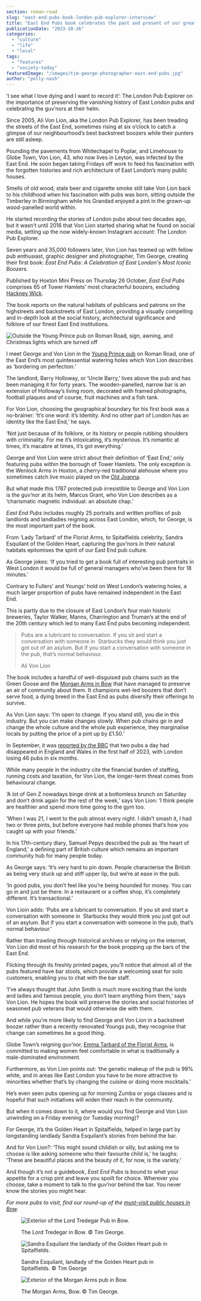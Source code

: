 ```yaml
---
section: roman-road
slug: "east-end-pubs-book-london-pub-explorer-interview"
title: "East End Pubs book celebrates the past and present of our greatest boozers"
publicationDate: "2023-10-26"
categories: 
  - "culture"
  - "life"
  - "local"
tags: 
  - "features"
  - "society-today"
featuredImage: "/images/tim-george-photographer-east-end-pubs.jpg"
author: "polly-nash"
---
```


‘I see what I love dying and I want to record it’: The London Pub Explorer on the importance of preserving the vanishing history of East London pubs and celebrating the guv’nors at their helm. 

Since 2005, Ali Von Lion, aka the London Pub Explorer, has been treading the streets of the East End, sometimes rising at six o’clock to catch a glimpse of our neighbourhood’s best backstreet boozers while their punters are still asleep. 

Pounding the pavements from Whitechapel to Poplar, and Limehouse to Globe Town, Von Lion, 43, who now lives in Leyton, was infected by the East End. He soon began taking Fridays off work to feed his fascination with the forgotten histories and rich architecture of East London’s many public houses.   

Smells of old wood, stale beer and cigarette smoke still take Von Lion back to his childhood when his fascination with pubs was born, sitting outside the Timberley in Birmingham while his Grandad enjoyed a pint in the grown-up wood-panelled world within. 

He started recording the stories of London pubs about two decades ago, but it wasn’t until 2016 that Von Lion started sharing what he found on social media, setting up the now widely-known Instagram account: The London Pub Explorer. 

Seven years and 35,000 followers later, Von Lion has teamed up with fellow pub enthusiast, graphic designer and photographer, Tim George, creating their first book: _East End Pubs: A Celebration of East London's Most Iconic Boozers._

Published by Hoxton Mini Press on Thursday 26 October, _East End Pubs_ comprises 65 of Tower Hamlets’ most characterful boozers, excluding [Hackney Wick](https://romanroadlondon.com/hackney-wick-bars-restaurants-raves/). 

The book reports on the natural habitats of publicans and patrons on the highstreets and backstreets of East London, providing a visually compelling and in-depth look at the social history, architectural significance and folklore of our finest East End institutions. 

![Outside the Young Prince pub on Roman Road, sign, awning, and Christmas lights which are turned off](/images/Young-Prince-pub-1024x683.jpg)

I meet George and Von Lion in the [Young Prince pub](https://romanroadlondon.com/miles-kane-releases-troubled-son-music-video-young-prince-pub/) on Roman Road, one of the East End’s most quintessential watering holes which Von Lion describes as ‘bordering on perfection.’ 

The landlord, Barry Holloway, or ‘Uncle Barry,’ lives above the pub and has been managing it for forty years. The wooden-panelled, narrow bar is an extension of Holloway’s living room, decorated with framed photographs, football plaques and of course, fruit machines and a fish tank. 

For Von Lion, choosing the geographical boundary for his first book was a no-brainer: ‘It’s one word: it’s Identity. And no other part of London has an identity like the East End,’ he says. 

‘Not just because of its folklore, or its history or people rubbing shoulders with criminality. For me it’s intoxicating, it’s mysterious. It’s romantic at times, it’s macabre at times, it’s got everything.’

George and Von Lion were strict about their definition of ‘East End,’ only featuring pubs within the borough of Tower Hamlets. The only exception is the Wenlock Arms in Hoxton, a cherry-red traditional alehouse where you sometimes catch live music played on the [Old Joanna](https://romanroadlondon.com/cockney-rhyming-slang-history/).

But what made this 1787 protected pub irresistible to George and Von Lion is the guv’nor at its helm, Marcus Grant, who Von Lion describes as a ‘charismatic magnetic individual: an absolute chap.’

_East End Pubs_ includes roughly 25 portraits and written profiles of pub landlords and landladies reigning across East London, which, for George, is the most important part of the book.

From ‘Lady Tarbard’ of the Florist Arms, to Spitalfields celebrity, Sandra Esquilant of the Golden Heart, capturing the guv’nors in their natural habitats epitomises the spirit of our East End pub culture. 

As George jokes: ‘If you tried to get a book full of interesting pub portraits in West London it would be full of general managers who’ve been there for 18 minutes.’ 

Contrary to Fullers’ and Youngs’ hold on West London’s watering holes, a much larger proportion of pubs have remained independent in the East End. 

This is partly due to the closure of East London’s four main historic breweries, Taylor Walker, Manns, Charrington and Truman’s at the end of the 20th century which led to many East End pubs becoming independent. 

> Pubs are a lubricant to conversation. If you sit and start a conversation with someone in  Starbucks they would think you just got out of an asylum. But if you start a conversation with someone in the pub, that’s normal behaviour.
> 
> Ali Von Lion

The book includes a handful of well-disguised pub chains such as the Green Goose and the [Morgan Arms in Bow](https://romanroadlondon.com/welsh-street-names-mile-end-bow-charles-morgan/) that have managed to preserve an air of community about them. It champions wet-led boozers that don’t serve food, a dying breed in the East End as pubs diversify their offerings to survive. 

As Von Lion says: ‘I’m open to change. If you stand still, you die in this industry. But you can make changes slowly. When pub chains go in and change the whole culture and the whole pub experience, they marginalise locals by putting the price of a pint up by £1.50.’ 

In September, it was [reported by the BBC](https://www.bbc.co.uk/news/uk-66839984) that two pubs a day had disappeared in England and Wales in the first half of 2023, with London losing 46 pubs in six months. 

While many people in the industry cite the financial burden of staffing, running costs and taxation, for Von Lion, the longer-term threat comes from behavioural change. 

‘A lot of Gen Z nowadays binge drink at a bottomless brunch on Saturday and don’t drink again for the rest of the week,’ says Von Lion: ‘I think people are healthier and spend more time going to the gym too.

‘When I was 21, I went to the pub almost every night. I didn’t smash it, I had two or three pints, but before everyone had mobile phones that’s how you caught up with your friends.’ 

In his 17th-century diary, Samuel Pepys described the pub as ‘the heart of England,’ a defining part of British culture which remains an important community hub for many people today. 

As George says: ‘It’s very hard to pin down. People characterise the British as being very stuck up and stiff upper lip, but we’re at ease in the pub.

‘In good pubs, you don’t feel like you’re being hounded for money. You can go in and just be there. In a restaurant or a coffee shop, it’s completely different. It’s transactional.’

Von Lioin adds: ‘Pubs are a lubricant to conversation. If you sit and start a conversation with someone in  Starbucks they would think you just got out of an asylum. But if you start a conversation with someone in the pub, that’s normal behaviour.'

Rather than trawling through historical archives or relying on the internet, Von Lion did most of his research for the book propping up the bars of the East End.

Flicking through its freshly printed pages, you’ll notice that almost all of the pubs featured have bar stools, which provide a welcoming seat for solo customers, enabling you to chat with the bar staff. 

‘I’ve always thought that John Smith is much more exciting than the lords and ladies and famous people, you don’t learn anything from them,’ says Von Lion. He hopes the book will preserve the stories and social histories of seasoned pub veterans that would otherwise die with them. 

And while you’re more likely to find George and Von Lion in a backstreet boozer rather than a recently renovated Youngs pub, they recognise that change can sometimes be a good thing. 

Globe Town’s reigning guv’nor, [Emma Tarbard of the Florist Arms](https://romanroadlondon.com/emma-tarbard-florist-arms-pub-manager/), is committed to making women feel comfortable in what is traditionally a male-dominated environment. 

Furthermore, as Von Lion points out: ‘the genetic makeup of the pub is 99% white, and in areas like East London you have to be more attractive to minorities whether that’s by changing the cuisine or doing more mocktails.’ 

He’s even seen pubs opening up for morning Zumba or yoga classes and is hopeful that such initiatives will widen their reach in the community. 

But when it comes down to it, where would you find George and Von Lion unwinding on a Friday evening (or Tuesday morning)? 

For George, it’s the Golden Heart in Spitalfields, helped in large part by longstanding landlady Sandra Esquilant’s stories from behind the bar.  

And for Von Lion?: ‘This might sound childish or silly, but asking me to choose is like asking someone who their favourite child is,’ he laughs: ‘These are beautiful places and the beauty of it, for now, is the variety.’ 

And though it’s not a guidebook, _East End Pubs_ is bound to whet your appetite for a crisp pint and leave you spoilt for choice. Wherever you choose, take a moment to talk to the guv’nor behind the bar. You never know the stories you might hear. 

_For more pubs to visit, find our round-up of the_ [_must-visit public houses in Bow_](https://romanroadlondon.com/best-local-pubs/)_._ 

<figure>

![Exterior of the Lord Tredegar Pub in Bow.](/images/lord-tredegar-bow-exterior-1024x683.jpg)

<figcaption>

The Lord Tredegar in Bow. © Tim George.

</figcaption>

</figure>

<figure>

![Sandra Esquilant the landlady of the Golden Heart pub in Spitalfields.](/images/golden-heart-whitechapel-portrait-04-1024x683.jpg)

<figcaption>

Sandra Esquilant, landlady of the Golden Heart pub in Spitalfields. © Tim George

</figcaption>

</figure>

<figure>

![Exterior of the Morgan Arms pub in Bow.](/images/morgan-arms-bow-exterior-1024x683.jpg)

<figcaption>

The Morgan Arms, Bow. © Tim George.

</figcaption>

</figure>


